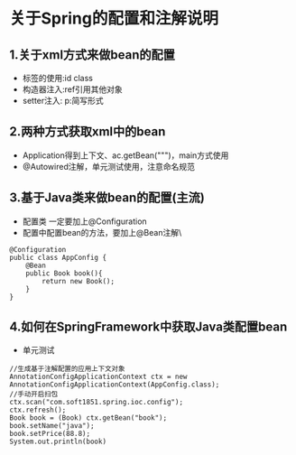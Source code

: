 # 关于Spring的配置和注解说明
## 1.关于xml方式来做bean的配置
* <bean>标签的使用:id class
* 构造器注入:ref引用其他对象
* setter注入: p:简写形式

## 2.两种方式获取xml中的bean
* Application得到上下文、ac.getBean(""")，main方式使用
* @Autowired注解，单元测试使用，注意命名规范

## 3.基于Java类来做bean的配置(主流)
* 配置类 一定要加上@Configuration
* 配置中配置bean的方法，要加上@Bean注解\
```$xslt
@Configuration
public class AppConfig {
    @Bean
    public Book book(){
        return new Book();
    }
}
```
## 4.如何在SpringFramework中获取Java类配置bean
* 单元测试
```$xslt
//生成基于注解配置的应用上下文对象
AnnotationConfigApplicationContext ctx = new AnnotationConfigApplicationContext(AppConfig.class);
//手动开启扫包
ctx.scan("com.soft1851.spring.ioc.config");
ctx.refresh();
Book book = (Book) ctx.getBean("book");
book.setName("java");
book.setPrice(88.8);
System.out.println(book)
```


